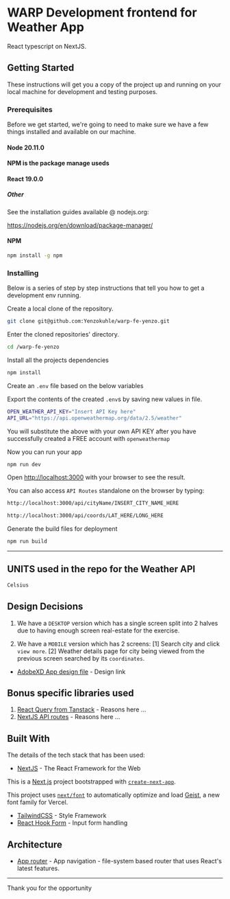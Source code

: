 # WARP Development frontend for Weather App

React typescript on NextJS.

## Getting Started

These instructions will get you a copy of the project up and running on your local machine for development and testing purposes.

### Prerequisites

Before we get started, we're going to need to make sure we have a few things installed and available on our machine.

#### Node 20.11.0

#### NPM is the package manage useds

#### React 19.0.0

##### Other

See the installation guides available @ nodejs.org:

https://nodejs.org/en/download/package-manager/

#### NPM

```bash
npm install -g npm
```

### Installing

Below is a series of step by step instructions that tell you how to get a development env running.

Create a local clone of the repository.

```bash
git clone git@github.com:Yenzokuhle/warp-fe-yenzo.git
```

Enter the cloned repositories' directory.

```bash
cd /warp-fe-yenzo
```

Install all the projects dependencies

```bash
npm install
```

Create an `.env` file based on the below variables

Export the contents of the created `.env`s by saving new values in file.

```bash
OPEN_WEATHER_API_KEY="Insert API Key here"
API_URL="https://api.openweathermap.org/data/2.5/weather"
```

You will substitute the above with your own API KEY after you have successfully created a FREE account with `openweathermap`

Now you can run your app

```bash
npm run dev
```

Open [http://localhost:3000](http://localhost:3000) with your browser to see the result.

You can also access `API Routes` standalone on the browser by typing:

```bash
http://localhost:3000/api/cityName/INSERT_CITY_NAME_HERE
```

```bash
http://localhost:3000/api/coords/LAT_HERE/LONG_HERE
```

Generate the build files for deployment

```bash
npm run build
```

---

## UNITS used in the repo for the Weather API

```bash
Celsius
```

## Design Decisions

1. We have a `DESKTOP` version which has a single screen split into 2 halves due to having enough screen real-estate for the exercise.

2. We have a `MOBILE` version which has 2 screens: [1] Search city and click `view more`. [2] Weather details page for city being viewed from the previous screen searched by its `coordinates`.

- [AdobeXD App design file](https://xd.adobe.com/view/23e94ee6-2c1c-4f62-a904-4fdb5368449c-76ba/) - Design link

## Bonus specific libraries used

1. [React Query from Tanstack](https://tanstack.com/query/latest) - Reasons here ...
2. [NextJS API routes](https://nextjs.org/docs/pages/building-your-application/routing/api-routes) - Reasons here ...

## Built With

The details of the tech stack that has been used:

- [NextJS](https://nextjs.org/) - The React Framework for the Web

This is a [Next.js](https://nextjs.org) project bootstrapped with [`create-next-app`](https://nextjs.org/docs/app/api-reference/cli/create-next-app).

This project uses [`next/font`](https://nextjs.org/docs/app/building-your-application/optimizing/fonts) to automatically optimize and load [Geist](https://vercel.com/font), a new font family for Vercel.

- [TailwindCSS](https://tailwindcss.com/) - Style Framework
- [React Hook Form](https://www.react-hook-form.com/) - Input form handling

## Architecture

- [App router](https://nextjs.org/docs/app/) - App navigation - file-system based router that uses React's latest features.

---

Thank you for the opportunity
